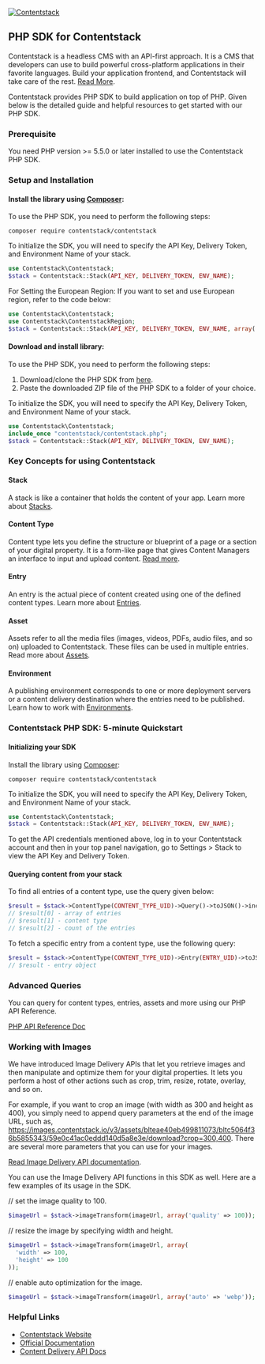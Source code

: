 [![Contentstack](https://www.contentstack.com/docs/static/images/contentstack.png)](https://www.contentstack.com/)

## PHP SDK for Contentstack

Contentstack is a headless CMS with an API-first approach. It is a CMS that developers can use to build powerful cross-platform applications in their favorite languages. Build your application frontend, and Contentstack will take care of the rest. [Read More](https://www.contentstack.com/). 

Contentstack provides PHP SDK to build application on top of PHP. Given below is the detailed guide and helpful resources to get started with our PHP SDK.


### Prerequisite

You need PHP version &gt;= 5.5.0 or later installed to use the Contentstack PHP SDK.

### Setup and Installation

#### Install the library using [Composer](https://packagist.org/packages/contentstack/contentstack):
To use the PHP SDK, you need to perform the following steps:

    composer require contentstack/contentstack

To initialize the SDK, you will need to specify the API Key, Delivery Token, and Environment Name of your stack.

```php
use Contentstack\Contentstack;
$stack = Contentstack::Stack(API_KEY, DELIVERY_TOKEN, ENV_NAME);
```
For Setting the European Region:
If you want to set and use European region, refer to the code below:

```php
use Contentstack\Contentstack;
use Contentstack\ContentstackRegion;
$stack = Contentstack::Stack(API_KEY, DELIVERY_TOKEN, ENV_NAME, array('region'=> ContentstackRegion.EU));
```
#### Download and install library:
To use the PHP SDK, you need to perform the following steps:

1. Download/clone the PHP SDK from [here](https://www.contentstack.com/docs/platforms/php/php_sdk_latest). 
2. Paste the downloaded ZIP file of the PHP SDK to a folder of your choice. 

To initialize the SDK, you will need to specify the API Key, Delivery Token, and Environment Name of your stack.

```php
use Contentstack\Contentstack;
include_once "contentstack/contentstack.php";
$stack = Contentstack::Stack(API_KEY, DELIVERY_TOKEN, ENV_NAME);
```


### Key Concepts for using Contentstack

#### Stack

A stack is like a container that holds the content of your app. Learn more about [Stacks](https://www.contentstack.com/docs/guide/stack).

#### Content Type

Content type lets you define the structure or blueprint of a page or a section of your digital property. It is a form-like page that gives Content Managers an interface to input and upload content. [Read more](https://www.contentstack.com/docs/guide/content-types).

#### Entry

An entry is the actual piece of content created using one of the defined content types. Learn more about [Entries](https://www.contentstack.com/docs/guide/content-management#working-with-entries). 

#### Asset

Assets refer to all the media files (images, videos, PDFs, audio files, and so on) uploaded to Contentstack. These files can be used in multiple entries. Read more about [Assets](https://www.contentstack.com/docs/guide/content-management#working-with-assets). 

#### Environment

A publishing environment corresponds to one or more deployment servers or a content delivery destination where the entries need to be published. Learn how to work with [Environments](https://www.contentstack.com/docs/guide/environments). 



### Contentstack PHP SDK: 5-minute Quickstart

#### Initializing your SDK 
Install the library using [Composer](https://packagist.org/packages/contentstack/contentstack):

    composer require contentstack/contentstack


To initialize the SDK, you will need to specify the API Key, Delivery Token, and Environment Name of your stack.

```php
use Contentstack\Contentstack;
$stack = Contentstack::Stack(API_KEY, DELIVERY_TOKEN, ENV_NAME);
```

To get the API credentials mentioned above, log in to your Contentstack account and then in your top panel navigation, go to Settings &gt; Stack to view the API Key and Delivery Token.



#### Querying content from your stack

To find all entries  of a content type, use the query given below:

```php
$result = $stack->ContentType(CONTENT_TYPE_UID)->Query()->toJSON()->includeCount()->includeContentType()->find();
// $result[0] - array of entries
// $result[1] - content type
// $result[2] - count of the entries
```

To fetch a specific entry from a content type, use the following query:

```php
$result = $stack->ContentType(CONTENT_TYPE_UID)->Entry(ENTRY_UID)->toJSON()->fetch();
// $result - entry object
```

### Advanced Queries

You can query for content types, entries, assets and more using our PHP API Reference. 

[PHP API Reference Doc](https://www.contentstack.com/docs/platforms/php/api-reference/)

  

### Working with Images

We have introduced Image Delivery APIs that let you retrieve images and then manipulate and optimize them for your digital properties. It lets you perform a host of other actions such as crop, trim, resize, rotate, overlay, and so on. 

For example, if you want to crop an image (with width as 300 and height as 400), you simply need to append query parameters at the end of the image URL, such as, https://images.contentstack.io/v3/assets/blteae40eb499811073/bltc5064f36b5855343/59e0c41ac0eddd140d5a8e3e/download?crop=300,400. There are several more parameters that you can use for your images. 

[Read Image Delivery API documentation](https://www.contentstack.com/docs/apis/image-delivery-api/). 

You can use the Image Delivery API functions in this SDK as well. Here are a few examples of its usage in the SDK.

// set the image quality to 100.

```php
$imageUrl = $stack->imageTransform(imageUrl, array('quality' => 100));
```

// resize the image by specifying width and height.

```php
$imageUrl = $stack->imageTransform(imageUrl, array(
  'width' => 100,
  'height' => 100
));
```

// enable auto optimization for the image.

```php
$imageUrl = $stack->imageTransform(imageUrl, array('auto' => 'webp'));
```


### Helpful Links

- [Contentstack Website](https://www.contentstack.com) 
- [Official Documentation](https://www.contentstack.com/docs) 
- [Content Delivery API Docs](https://www.contentstack.com/docs/apis/content-delivery-api/) 

